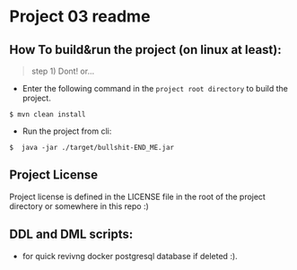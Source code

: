 # Project 03 readme
## How To build&run the project (on linux at least):
> step 1) Dont!
> or... <br>
- Enter the following command in the `project root directory` to build the project.
```shell
$ mvn clean install
```

- Run the project from cli:
```shell
$  java -jar ./target/bullshit-END_ME.jar
```

## Project License
Project license is defined in the LICENSE file in the root of the project directory or somewhere in this repo :)

## DDL and DML scripts:
- for quick revivng docker postgresql database if deleted :).
